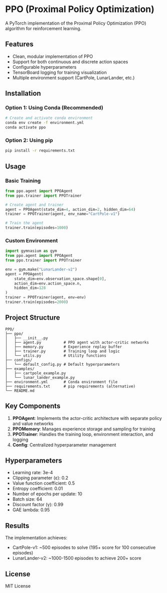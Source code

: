 # PPO (Proximal Policy Optimization)

A PyTorch implementation of the Proximal Policy Optimization (PPO) algorithm for reinforcement learning.

## Features

- Clean, modular implementation of PPO
- Support for both continuous and discrete action spaces
- Configurable hyperparameters
- TensorBoard logging for training visualization
- Multiple environment support (CartPole, LunarLander, etc.)

## Installation

### Option 1: Using Conda (Recommended)

```bash
# Create and activate conda environment
conda env create -f environment.yml
conda activate ppo
```

### Option 2: Using pip

```bash
pip install -r requirements.txt
```

## Usage

### Basic Training
```python
from ppo.agent import PPOAgent
from ppo.trainer import PPOTrainer

# Create agent and trainer
agent = PPOAgent(state_dim=4, action_dim=2, hidden_dim=64)
trainer = PPOTrainer(agent, env_name="CartPole-v1")

# Train the agent
trainer.train(episodes=1000)
```

### Custom Environment
```python
import gymnasium as gym
from ppo.agent import PPOAgent
from ppo.trainer import PPOTrainer

env = gym.make("LunarLander-v2")
agent = PPOAgent(
    state_dim=env.observation_space.shape[0],
    action_dim=env.action_space.n,
    hidden_dim=128
)
trainer = PPOTrainer(agent, env=env)
trainer.train(episodes=2000)
```

## Project Structure

```
PPO/
├── ppo/
│   ├── __init__.py
│   ├── agent.py          # PPO agent with actor-critic networks
│   ├── memory.py         # Experience replay buffer
│   ├── trainer.py        # Training loop and logic
│   └── utils.py          # Utility functions
├── configs/
│   └── default_config.py # Default hyperparameters
├── examples/
│   ├── cartpole_example.py
│   └── lunar_lander_example.py
├── environment.yml       # Conda environment file
├── requirements.txt      # pip requirements (alternative)
└── README.md
```

## Key Components

1. **PPOAgent**: Implements the actor-critic architecture with separate policy and value networks
2. **PPOMemory**: Manages experience storage and sampling for training
3. **PPOTrainer**: Handles the training loop, environment interaction, and logging
4. **Config**: Centralized hyperparameter management

## Hyperparameters

- Learning rate: 3e-4
- Clipping parameter (ε): 0.2
- Value function coefficient: 0.5
- Entropy coefficient: 0.01
- Number of epochs per update: 10
- Batch size: 64
- Discount factor (γ): 0.99
- GAE lambda: 0.95

## Results

The implementation achieves:
- CartPole-v1: ~500 episodes to solve (195+ score for 100 consecutive episodes)
- LunarLander-v2: ~1000-1500 episodes to achieve 200+ score

## License

MIT License